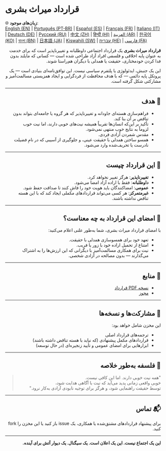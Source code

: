 # قرارداد میراث بشری

🌐 **زبان‌های موجود**:  
[English (EN)](./index.md) | [Português (PT-BR)](./README_pt-BR.md) | [Español (ES)](./README_es.md) | [Français (FR)](./README_fr.md) | [Italiano (IT)](./README_it.md) | [Deutsch (DE)](./README_de.md) | [Русский (RU)](./README_ru.md) | [中文 (ZH)](./README_zh.md) | [हिन्दी (HI)](./README_hi.md) | [العربية (AR)](./README_ar.md) | [한국어 (KO)](./README_ko.md) | [বাংলা (BN)](./README_bn.md) | [日本語 (JA)](./README_ja.md) | [Kiswahili (SW)](./README_sw.md) | [עברית (HE)](./README_he.md) | [فارسی (FA)](./README_fa.md)

<div dir="rtl" lang="fa">

**قرارداد میراث بشری** یک قرارداد اجتماعی داوطلبانه و تغییرناپذیر است که برای خدمت به عنوان پایه اخلاقی و فلسفی افراد آزاد طراحی شده است — کسانی که مایلند بدون فدا کردن خودمختاری، حقیقت یا همدلی با دیگران هم‌راستا شوند.

این یک جنبش، ایدئولوژی یا پلتفرم سیاسی نیست. این توافق‌نامه‌ای بنیادی است — یک پروتکل پایه دائمی — که با هدف محافظت از فردگرایی و ایجاد همزیستی مسالمت‌آمیز و مشارکتی شکل گرفته است.

---

## 🌱 هدف

- فراهم‌سازی هسته‌ای جاودانه و تغییرناپذیر که هر گروه یا جامعه‌ای بتواند بدون تناقض بر آن بنا کند.
- تأکید بر این‌که انسان‌ها تقریباً همیشه نیت‌های خوبی دارند، اما نیت خوب لزوماً به نتایج خوب منتهی نمی‌شود.
- مقدس شمردن آزادی فردی.
- همسو ساختن همدلی با حقیقت عینی، و جلوگیری از آسیبی که در نامِ فضیلت نادرست یا تحریف‌شده وارد می‌شود.

---

## 📜 این قرارداد چیست

- **تغییرناپذیر**: هرگز تغییر نخواهد کرد.
- **داوطلبانه**: فقط با اراده آزاد امضا می‌شود.
- **عمومی**: امضاکنندگان باید هویت خود را فاش کنند تا صداقت حفظ شود.
- **غیرمتمرکز**: هر کسی می‌تواند قراردادهای مکملی ایجاد کند که با این هسته تناقض نداشته باشند.

---

## 🔏 امضای این قرارداد به چه معناست؟

با امضای قرارداد میراث بشری، شما به‌طور علنی اعلام می‌کنید:

- تعهد خود برای همسوسازی همدلی با حقیقت.
- امتناع از تحمیل اراده خود با زور یا فریب.
- نیت برای همکاری مسالمت‌آمیز با دیگرانی که این ارزش‌ها را به اشتراک می‌گذارند — بدون مصالحه در آزادی شخصی.

---

## 📎 منابع

- [نسخه PDF قرارداد](./assets/pdfs/Human_Heritage_Contract.pdf)
- [مجوز](./LICENSE)

---

## 🤝 مشارکت‌ها و نسخه‌ها

این مخزن شامل خواهد بود:

- ترجمه‌های قرارداد اصلی
- قراردادهای مکمل پیشنهادی (که نباید با هسته تناقض داشته باشند)
- ابزارهایی برای امضای عمومی و تأیید زنجیره‌ای (در حال توسعه)

---

## 🧠 فلسفه به‌طور خلاصه

> "همه نیت خوبی دارند. اما این کافی نیست.  
> خوبی واقعی زمانی پدید می‌آید که نیت با آگاهی هدایت شود،  
> توسط حقیقت راهنمایی شود، و هرگز برای توجیه نابودی آزادی به‌کار نرود."

---

## 📬 تماس

برای پیشنهاد قراردادهای مشتق‌شده یا همکاری، یک issue باز کنید یا این مخزن را fork کنید.

---

**این یک اجتماع نیست. این یک اعلان است. یک سیگنال. یک دیوار آتش برای آینده.**

</div>
